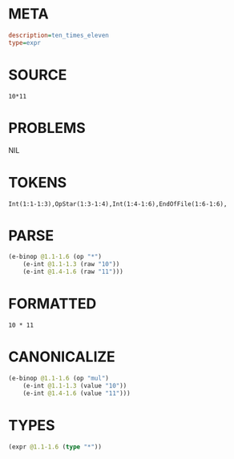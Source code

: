 # META
~~~ini
description=ten_times_eleven
type=expr
~~~
# SOURCE
~~~roc
10*11
~~~
# PROBLEMS
NIL
# TOKENS
~~~zig
Int(1:1-1:3),OpStar(1:3-1:4),Int(1:4-1:6),EndOfFile(1:6-1:6),
~~~
# PARSE
~~~clojure
(e-binop @1.1-1.6 (op "*")
	(e-int @1.1-1.3 (raw "10"))
	(e-int @1.4-1.6 (raw "11")))
~~~
# FORMATTED
~~~roc
10 * 11
~~~
# CANONICALIZE
~~~clojure
(e-binop @1.1-1.6 (op "mul")
	(e-int @1.1-1.3 (value "10"))
	(e-int @1.4-1.6 (value "11")))
~~~
# TYPES
~~~clojure
(expr @1.1-1.6 (type "*"))
~~~

